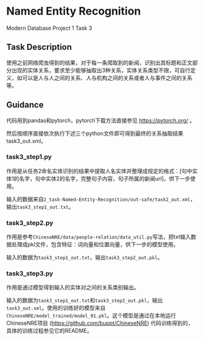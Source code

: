# Named Entity Recognition
Modern Database Project 1 Task 3

## Task Description
使⽤之前⽹络爬⾍得到的结果，对于每⼀条爬取到的新闻，识别出其标题和正⽂部分出现的实体关系，要求⾄少能够抽取出3种关系，实体关系类型不限，可⾃⾏定义，如可以是⼈与⼈之间的关系、⼈与机构之间的关系或者⼈与事件之间的关系等。

## Guidance
代码用到pandas和pytorch，pytorch下载方法直接参见 https://pytorch.org/ 。

然后按顺序直接依次执行下述三个python文件即可得到最终的关系抽取结果task3_out.xml。

### task3_step1.py
作用是从任务2命名实体识别的结果中提取人名实体并整理成规定的格式：[句中实体1的名字，句中实体2的名字，完整句子内容，句子所属的新闻url]，供下一步使用。

输入的数据来自`2_task-Named-Entity-Recognition/out-safe/task2_out.xml`，输出`task3_step1_out.txt`。

### task3_step2.py
作用是参考`ChineseNRE/data/people-relation/data_util.py`写法，把txt输入数据处理成pkl文件，包含特征：词向量和位置向量，供下一步的模型使用。

输入的数据为`task3_step1_out.txt`，输出`task3_step2_out.pkl`。

### task3_step3.py
作用是通过模型得到输入的实体对之间的关系类别输出。

输入的数据为`task3_step1_out.txt`和`task3_step2_out.pkl`，输出`task3_out.xml`。使用的训练好的模型来自`ChineseNRE/model_trained/model_01.pkl`。这个模型是通过在本地运行ChineseNRE项目 (https://github.com/buppt/ChineseNRE) 代码训练得到的，具体的训练过程参见它的README。



